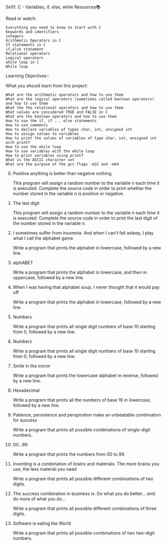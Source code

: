 0x01. C - Variables, if, else, while
Resources📚

Read or watch:

    Everything you need to know to start with C
    Keywords and identifiers
    integers
    Arithmetic Operators in C
    If statements in C
    if…else statement
    Relational operators
    Logical operators
    while loop in C
    While loop

Learning Objectives💡

What you should learn from this project:

    What are the arithmetic operators and how to use them
    What are the logical operators (sometimes called boolean operators) and how to use them
    What the the relational operators and how to use them
    What values are considered TRUE and FALSE in C
    What are the boolean operators and how to use them
    How to use the if, if ... else statements
    How to use comments
    How to declare variables of types char, int, unsigned int
    How to assign values to variables
    How to print the values of variables of type char, int, unsigned int with printf
    How to use the while loop
    How to use variables with the while loop
    How to print variables using printf
    What is the ASCII character set
    What are the purpose of the gcc flags -m32 and -m64

0. Positive anything is better than negative nothing

    This program will assign a random number to the variable n each time it is executed. Complete the source code in order to print whether the number stored in the variable n is positive or negative.

1. The last digit

    This program will assign a random number to the variable n each time it is executed. Complete the source code in order to print the last digit of the number stored in the variable n.

2. I sometimes suffer from insomnia. And when I can't fall asleep, I play what I call the alphabet game

    Write a program that prints the alphabet in lowercase, followed by a new line.

3. alphABET

    Write a program that prints the alphabet in lowercase, and then in uppercase, followed by a new line.

4. When I was having that alphabet soup, I never thought that it would pay off

    Write a program that prints the alphabet in lowercase, followed by a new line.

5. Numbers

    Write a program that prints all single digit numbers of base 10 starting from 0, followed by a new line.

6. Numberz

    Write a program that prints all single digit numbers of base 10 starting from 0, followed by a new line.

7. Smile in the mirror

    Write a program that prints the lowercase alphabet in reverse, followed by a new line.

8. Hexadecimal

    Write a program that prints all the numbers of base 16 in lowercase, followed by a new line.

9. Patience, persistence and perspiration make an unbeatable combination for success

    Write a program that prints all possible combinations of single-digit numbers.

10. 00...99

    Write a program that prints the numbers from 00 to 99.

11. Inventing is a combination of brains and materials. The more brains you use, the less material you need

    Write a program that prints all possible different combinations of two digits.

12. The success combination in business is: Do what you do better... and: do more of what you do...

    Write a program that prints all possible different combinations of three digits.

13. Software is eating the World

    Write a program that prints all possible combinations of two two-digit numbers.


